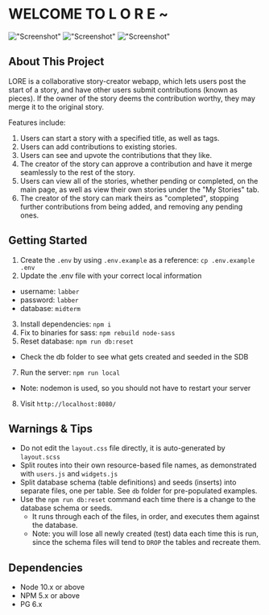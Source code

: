 WELCOME TO  L O R E ~
=========

!["Screenshot"]()
!["Screenshot"]()
!["Screenshot"]()


## About This Project

LORE is a collaborative story-creator webapp, which lets users post the start of a story, and have other users submit contributions (known as pieces). If the owner of the story deems the contribution worthy, they may merge it to the original story.

Features include:
1. Users can start a story with a specified title, as well as tags.
2. Users can add contributions to existing stories.
3. Users can see and upvote the contributions that they like.
4. The creator of the story can approve a contribution and have it merge seamlessly to the rest of the story.
5. Users can view all of the stories, whether pending or completed, on the main page, as well as view their own stories under the "My Stories" tab.
6. The creator of the story can mark theirs as "completed", stopping further contributions from being added, and removing any pending ones.



## Getting Started

1. Create the `.env` by using `.env.example` as a reference: `cp .env.example .env`
2. Update the .env file with your correct local information 
  - username: `labber` 
  - password: `labber` 
  - database: `midterm`
3. Install dependencies: `npm i`
4. Fix to binaries for sass: `npm rebuild node-sass`
5. Reset database: `npm run db:reset`
  - Check the db folder to see what gets created and seeded in the SDB
7. Run the server: `npm run local`
  - Note: nodemon is used, so you should not have to restart your server
8. Visit `http://localhost:8080/`

## Warnings & Tips

- Do not edit the `layout.css` file directly, it is auto-generated by `layout.scss`
- Split routes into their own resource-based file names, as demonstrated with `users.js` and `widgets.js`
- Split database schema (table definitions) and seeds (inserts) into separate files, one per table. See `db` folder for pre-populated examples. 
- Use the `npm run db:reset` command each time there is a change to the database schema or seeds. 
  - It runs through each of the files, in order, and executes them against the database. 
  - Note: you will lose all newly created (test) data each time this is run, since the schema files will tend to `DROP` the tables and recreate them.

## Dependencies

- Node 10.x or above
- NPM 5.x or above
- PG 6.x
